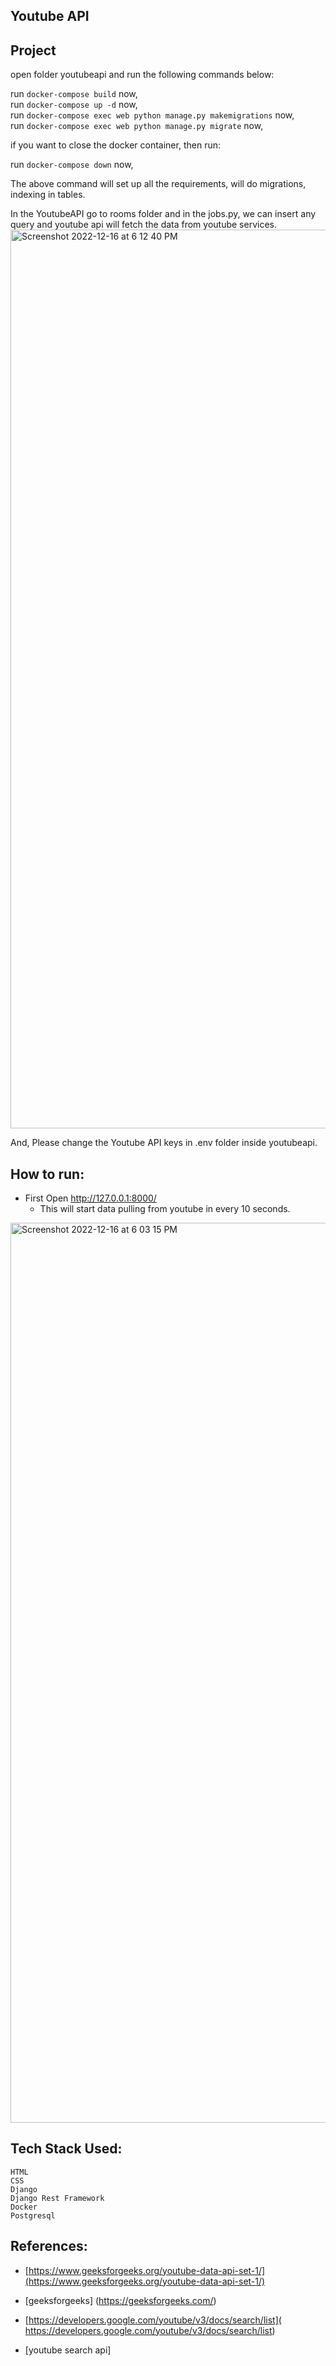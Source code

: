 Youtube API
---


Project
---

open folder youtubeapi and run the following commands below:

run `docker-compose build` now, <br />
run `docker-compose up -d` now, <br />
run `docker-compose exec web python manage.py makemigrations` now, <br />
run `docker-compose exec web python manage.py migrate` now, <br />

if you want to close the docker container, then run:

run `docker-compose down` now, <br />

The above command will set up all the requirements, will do migrations, indexing in tables.

In the YoutubeAPI go to rooms folder and in the jobs.py, we can insert any query and youtube api will fetch the data from youtube services.
<img width="1438" alt="Screenshot 2022-12-16 at 6 12 40 PM" src="https://user-images.githubusercontent.com/28860154/208100988-118c46fa-b8c7-4f36-8cee-f6c5778dd6b5.png">

And, Please change the Youtube API keys in .env folder inside youtubeapi.




How to run:
---

- First Open http://127.0.0.1:8000/
	- This will start data pulling from youtube in every 10 seconds.
	
	
<img width="1440" alt="Screenshot 2022-12-16 at 6 03 15 PM" src="https://user-images.githubusercontent.com/28860154/208099988-2fb97561-2b34-487a-b01b-34dafdc7141f.png">



Tech Stack Used:
----
	HTML
	CSS
	Django
	Django Rest Framework
	Docker
	Postgresql
	

References:
---


- [https://www.geeksforgeeks.org/youtube-data-api-set-1/](https://www.geeksforgeeks.org/youtube-data-api-set-1/)

- [geeksforgeeks] (https://geeksforgeeks.com/)

- [https://developers.google.com/youtube/v3/docs/search/list]( https://developers.google.com/youtube/v3/docs/search/list)
-  [youtube search api] 

